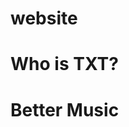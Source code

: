 # website
<head>
  <title>Tomorrow X Together FANPAGE!!!!!</title>
<style>
  
</style>
</head>
<body>
  <h1>Who is TXT?</h1>
  <body></body>
  <h1>Better Music</h1>
  <p></p>
  <h2></h2>
</body>
